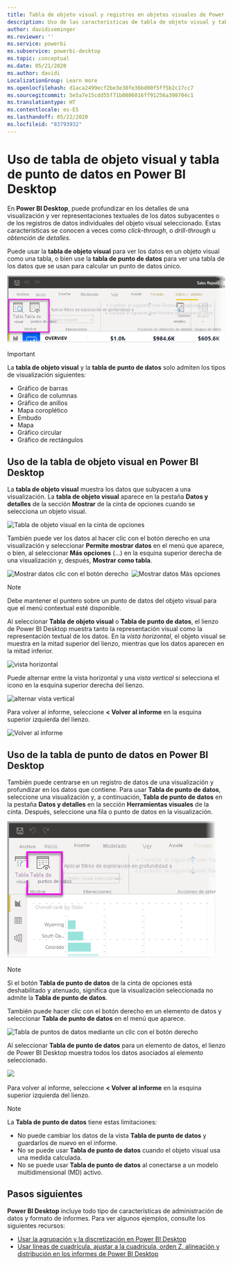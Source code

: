```yaml
---
title: Tabla de objeto visual y registros en objetos visuales de Power BI Desktop
description: Uso de las características de tabla de objeto visual y tabla de punto de datos de Power BI Desktop para profundizar en los detalles
author: davidiseminger
ms.reviewer: ''
ms.service: powerbi
ms.subservice: powerbi-desktop
ms.topic: conceptual
ms.date: 05/21/2020
ms.author: davidi
LocalizationGroup: Learn more
ms.openlocfilehash: d1aca2499ecf2be3e38fe36bd00f5ff5b2c17cc7
ms.sourcegitcommit: 5e5a7e15cdd55f71b0806016ff91256a398704c1
ms.translationtype: HT
ms.contentlocale: es-ES
ms.lasthandoff: 05/22/2020
ms.locfileid: "83793932"
---
```

# <a name="use-visual-table-and-data-point-table-in-power-bi-desktop"></a>Uso de tabla de objeto visual y tabla de punto de datos en Power BI Desktop
En **Power BI Desktop**, puede profundizar en los detalles de una visualización y ver representaciones textuales de los datos subyacentes o de los registros de datos individuales del objeto visual seleccionado. Estas características se conocen a veces como *click-through*, o *drill-through* u *obtención de detalles*.

Puede usar la **tabla de objeto visual** para ver los datos en un objeto visual como una tabla, o bien use la **tabla de punto de datos** para ver una tabla de los datos que se usan para calcular un punto de datos único. 

![Tabla de objeto visual y tabla de punto de datos](media/desktop-see-data-see-records/see-data-record.png)

>[!IMPORTANT]
>La **tabla de objeto visual** y la **tabla de punto de datos** solo admiten los tipos de visualización siguientes:
>  - Gráfico de barras
>  - Gráfico de columnas
>  - Gráfico de anillos
>  - Mapa coroplético
>  - Embudo
>  - Mapa
>  - Gráfico circular
>  - Gráfico de rectángulos

## <a name="use-visual-table-in-power-bi-desktop"></a>Uso de la tabla de objeto visual en Power BI Desktop

La **tabla de objeto visual** muestra los datos que subyacen a una visualización. La **tabla de objeto visual** aparece en la pestaña **Datos y detalles** de la sección **Mostrar** de la cinta de opciones cuando se selecciona un objeto visual.

![Tabla de objeto visual en la cinta de opciones](media/desktop-see-data-see-records/visual-table-01.png)

También puede ver los datos al hacer clic con el botón derecho en una visualización y seleccionar **Permite mostrar datos** en el menú que aparece, o bien, al seleccionar **Más opciones** (...) en la esquina superior derecha de una visualización y, después, **Mostrar como tabla**.

![Mostrar datos clic con el botón derecho](media/desktop-see-data-see-records/visual-table-02.png)&nbsp;&nbsp;![Mostrar datos Más opciones](media/desktop-see-data-see-records/visual-table-03.png)

> [!NOTE]
> Debe mantener el puntero sobre un punto de datos del objeto visual para que el menú contextual esté disponible.

Al seleccionar **Tabla de objeto visual** o **Tabla de punto de datos**, el lienzo de Power BI Desktop muestra tanto la representación visual como la representación textual de los datos. En la *vista horizontal*, el objeto visual se muestra en la mitad superior del lienzo, mientras que los datos aparecen en la mitad inferior. 

![vista horizontal](media/desktop-see-data-see-records/visual-table-04.png)

Puede alternar entre la vista horizontal y una *vista vertical* si selecciona el icono en la esquina superior derecha del lienzo.

![alternar vista vertical](media/desktop-see-data-see-records/visual-table-05.png)

Para volver al informe, seleccione **< Volver al informe** en la esquina superior izquierda del lienzo.

![Volver al informe](media/desktop-see-data-see-records/visual-table-06.png)

## <a name="use-data-point-table-in-power-bi-desktop"></a>Uso de la tabla de punto de datos en Power BI Desktop

También puede centrarse en un registro de datos de una visualización y profundizar en los datos que contiene. Para usar **Tabla de punto de datos**, seleccione una visualización y, a continuación, **Tabla de punto de datos** en la pestaña **Datos y detalles** en la sección **Herramientas visuales** de la cinta. Después, seleccione una fila o punto de datos en la visualización. 

![Tabla de punto de datos en la cinta de opciones](media/desktop-see-data-see-records/visual-table-07.png)

> [!NOTE]
> Si el botón **Tabla de punto de datos** de la cinta de opciones está deshabilitado y atenuado, significa que la visualización seleccionada no admite la **Tabla de punto de datos**.

También puede hacer clic con el botón derecho en un elemento de datos y seleccionar **Tabla de punto de datos** en el menú que aparece.

![Tabla de puntos de datos mediante un clic con el botón derecho](media/desktop-see-data-see-records/visual-table-08.png)

Al seleccionar **Tabla de punto de datos** para un elemento de datos, el lienzo de Power BI Desktop muestra todos los datos asociados al elemento seleccionado. 

![](media/desktop-see-data-see-records/visual-table-09.png)

Para volver al informe, seleccione **< Volver al informe** en la esquina superior izquierda del lienzo.


> [!NOTE]
>La **Tabla de punto de datos** tiene estas limitaciones:
> - No puede cambiar los datos de la vista **Tabla de punto de datos** y guardarlos de nuevo en el informe.
> - No se puede usar **Tabla de punto de datos** cuando el objeto visual usa una medida calculada.
> - No se puede usar **Tabla de punto de datos** al conectarse a un modelo multidimensional (MD) activo.

## <a name="next-steps"></a>Pasos siguientes
**Power BI Desktop** incluye todo tipo de características de administración de datos y formato de informes. Para ver algunos ejemplos, consulte los siguientes recursos:

* [Usar la agrupación y la discretización en Power BI Desktop](desktop-grouping-and-binning.md)
* [Usar líneas de cuadrícula, ajustar a la cuadrícula, orden Z, alineación y distribución en los informes de Power BI Desktop](desktop-gridlines-snap-to-grid.md)

